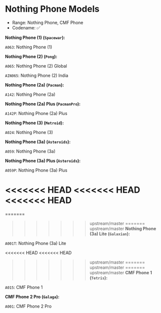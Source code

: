 # Nothing Phone Models

- Range: Nothing Phone, CMF Phone
- Codename: ✅

**Nothing Phone (1) (`Spacewar`):**

`A063`: Nothing Phone (1)

**Nothing Phone (2) (`Pong`):**

`A065`: Nothing Phone (2) Global

`AIN065`: Nothing Phone (2) India

**Nothing Phone (2a) (`Pacman`):**

`A142`: Nothing Phone (2a)

**Nothing Phone (2a) Plus (`PacmanPro`):**

`A142P`: Nothing Phone (2a) Plus

**Nothing Phone (3) (`Metroid`):**

`A024`: Nothing Phone (3)

**Nothing Phone (3a) (`Asteroids`):**

`A059`: Nothing Phone (3a)

**Nothing Phone (3a) Plus (`Asteroids`):**

`A059P`: Nothing Phone (3a) Plus

<<<<<<< HEAD
<<<<<<< HEAD
<<<<<<< HEAD
=======
=======
>>>>>>> upstream/master
=======
>>>>>>> upstream/master
**Nothing Phone (3a) Lite (`Galaxian`):**

`A001T`: Nothing Phone (3a) Lite

<<<<<<< HEAD
<<<<<<< HEAD
>>>>>>> upstream/master
=======
>>>>>>> upstream/master
=======
>>>>>>> upstream/master
**CMF Phone 1 (`Tetris`):**

`A015`: CMF Phone 1

**CMF Phone 2 Pro (`Galaga`):**

`A001`: CMF Phone 2 Pro